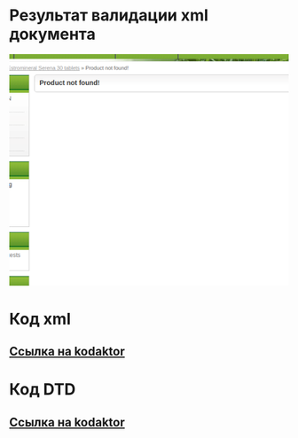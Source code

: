 # Результат валидации xml документа
![](img1.png "Результат выполнения")

# Код xml
## [Ссылка на kodaktor](https://kodaktor.ru/?!=xml_50a24)

# Код DTD
## [Ссылка на kodaktor](https://kodaktor.ru/?!=dtd_8c193)
